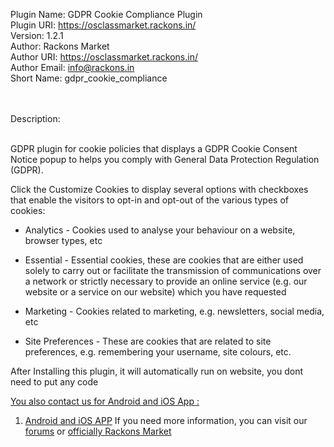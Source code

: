 Plugin Name: GDPR Cookie Compliance Plugin<br>
Plugin URI: https://osclassmarket.rackons.in/<br>
Version: 1.2.1<br>
Author: Rackons Market<br>
Author URI: https://osclassmarket.rackons.in/<br>
Author Email: info@rackons.in<br>
Short Name: gdpr_cookie_compliance<br>
<br><br>

Description: 

<br>
GDPR plugin for cookie policies that displays a GDPR Cookie Consent Notice popup to helps you comply with General Data Protection Regulation (GDPR).

Click the Customize Cookies to display several options with checkboxes that enable the visitors to opt-in and opt-out of the various types of cookies: 

- Analytics - Cookies used to analyse your behaviour on a website,  browser types, etc

- Essential - Essential cookies, these are cookies that are either used solely to carry out or facilitate the transmission of communications over a network or strictly necessary to provide an online service (e.g. our website or a service on our website) which you have requested

- Marketing - Cookies related to marketing, e.g. newsletters, social media, etc

- Site Preferences - These are cookies that are related to site preferences, e.g. remembering your username, site colours, etc.

After Installing this plugin, it will automatically run on website, you dont need to put any code

<u>You also contact us for Android and iOS App :</u>

1) <a href="https://rackons.in" target="_blank">Android and iOS APP</a>
If you need more information, you can visit our <a href="https://forums.rackons.in/" target="_blank">forums</a> or <a href="https://osclassmarket.rackons.in/" target="_blank">officially Rackons Market</a>
